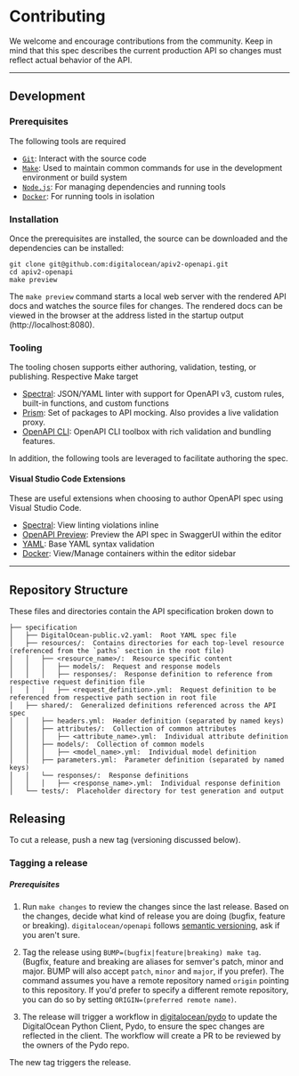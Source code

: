 # Contributing

We welcome and encourage contributions from the community. 
Keep in mind that this spec describes the current production API so changes
must reflect actual behavior of the API. 

---
## Development

### Prerequisites

The following tools are required 

* [`Git`](https://git-scm.com/): Interact with the source code
* [`Make`](https://www.gnu.org/software/make/manual/make.html): Used to maintain
  common commands for use in the development environment or build system
* [`Node.js`](https://nodejs.org/): For managing dependencies and running tools
* [`Docker`](https://www.docker.com/get-started): For running tools in isolation

### Installation

Once the prerequisites are installed, the source can be downloaded and the 
dependencies can be installed:

```
git clone git@github.com:digitalocean/apiv2-openapi.git
cd apiv2-openapi
make preview
```

The `make preview` command starts a local web server with the rendered API docs 
and watches the source files for changes. The rendered docs can be viewed in 
the browser at the address listed in the startup output (http://localhost:8080).

### Tooling

The tooling chosen supports either authoring, validation, testing, or 
publishing. Respective Make target 

* [Spectral](https://stoplight.io/open-source/spectral/): JSON/YAML linter with 
  support for OpenAPI v3, custom rules, built-in functions, and custom functions
* [Prism](https://stoplight.io/open-source/prism/): Set of packages to API 
  mocking. Also provides a live validation proxy.
* [OpenAPI CLI](https://github.com/Redocly/openapi-cli): OpenAPI CLI toolbox 
  with rich validation and bundling features.

In addition, the following tools are leveraged to facilitate authoring the spec.

#### Visual Studio Code Extensions

These are useful extensions when choosing to author OpenAPI spec using Visual 
Studio Code.

* [Spectral](https://marketplace.visualstudio.com/items?itemName=stoplight.spectral): 
  View linting violations inline
* [OpenAPI Preview](https://marketplace.visualstudio.com/items?itemName=zoellner.openapi-preview): 
  Preview the API spec in SwaggerUI within the editor
* [YAML](https://marketplace.visualstudio.com/items?itemName=redhat.vscode-yaml): 
  Base YAML syntax validation
* [Docker](https://marketplace.visualstudio.com/items?itemName=ms-azuretools.vscode-docker): 
  View/Manage containers within the editor sidebar

---
## Repository Structure

These files and directories contain the API specification broken down to 

```
├── specification
│   ├── DigitalOcean-public.v2.yaml:  Root YAML spec file
│   ├── resources/:  Contains directories for each top-level resource (referenced from the `paths` section in the root file)
│   │   ├── <resource_name>/:  Resource specific content
│   │   │   ├── models/:  Request and response models 
│   │   │   ├── responses/:  Response definition to reference from respective request definition file
│   │   │   ├── <request_definition>.yml:  Request definition to be referenced from respective path section in root file
│   ├── shared/:  Generalized definitions referenced across the API spec
│   │   ├── headers.yml:  Header definition (separated by named keys)
│   │   ├── attributes/:  Collection of common attributes
│   │   │   ├── <attribute_name>.yml:  Individual attribute definition
│   │   ├── models/:  Collection of common models
│   │   │   ├── <model_name>.yml:  Individual model definition
│   │   ├── parameters.yml:  Parameter definition (separated by named keys)
│   │   └── responses/:  Response definitions
│   │   │   ├── <response_name>.yml:  Individual response definition
│   └── tests/:  Placeholder directory for test generation and output
```

## Releasing

To cut a release, push a new tag (versioning discussed below).

### Tagging a release

##### Prerequisites

1. Run `make changes` to review the changes since the last
   release. Based on the changes, decide what kind of release you are
   doing (bugfix, feature or breaking).
   `digitalocean/openapi` follows [semantic versioning](https://semver.org), ask if you aren't sure.

2. Tag the release using `BUMP=(bugfix|feature|breaking) make tag`.
   (Bugfix, feature and breaking are aliases for semver's patch, minor and major.
   BUMP will also accept `patch`, `minor` and `major`, if you prefer). The command
   assumes you have a remote repository named `origin` pointing to this
   repository. If you'd prefer to specify a different remote repository, you can
   do so by setting `ORIGIN=(preferred remote name)`.

3. The release will trigger a workflow in [digitalocean/pydo](https://github.com/digitalocean/pydo) to update the DigitalOcean Python Client, Pydo, to ensure the spec changes are reflected in the client. The workflow will create a PR to be reviewed by the owners of the Pydo repo. 

The new tag triggers the release.